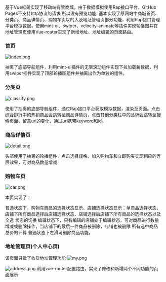 

基于Vue框架实现了移动端有赞商城。由于数据模拟使用Rap接口平台，GitHub Pages不支持http协议的请求,所以没有预览功能.
基本实现了原网站中商城首页、分类页、商品详情页、购物车页以的大及地址管理页部分功能，利用Rap接口管理平台模拟数据，使用mint-ui、swiper、velocity-animate等插件实现轮播图并在地址管理页使用Vue-router实现了新增地址、地址编辑的页面路由。

 ### 首页
![index.png](https://i.loli.net/2020/01/29/w3Seud7i8tOmIkx.png)

抽离了底部导航组件，利用mint-ui插件的无限滚动组件实现下拉加载新数据，利用swiper插件实现了顶部轮播图组件并抽离出作为单独的组件。

 ### 分类页
![classify.png](https://i.loli.net/2020/01/29/MxBgTiYV9Dydk42.png)

使用了抽离的底部导航组件，通过Rap接口平台获取模拟数据，渲染至页面。点击综合排行中的热销商品会跳转至商品详情页，点击其他分类栏中的品牌会跳转至搜索页面，留意url的变化，通过url携带keyword和id。

 ### 商品详情页
![detail.png](https://i.loli.net/2020/01/29/r74j5RFbHX2JeKY.png)

头部使用了抽离的轮播组件，点击选择规格、加入购物车和立即购买实现相应的浮层效果，可对商品数量增减



 ### 购物车页
![car.png](https://i.loli.net/2020/01/29/IUbJkBlEctxDe5p.png)

本页实现了：

普通状态下，购物车商品的选择状态显示、店铺选择状态显示：单商品选择状态、店铺下所有商品选择后店铺选择状态、店铺选择后店铺下所有商品的选择状态以及全选 状态的切换
编辑状态下，只有编辑的店铺处于编辑状态，可对商品进行数量增减或删除操作，当店铺下的最后一件商品被删除，店铺也被删除
所有选中商品总价的计算
普通状态下左滑可删除商品功能。

 ### 地址管理页(个人中心页)


该页面只做了收货地址管理功能
![my.png](https://i.loli.net/2020/01/29/hfUqQYXiHda2Wn3.png)

![address.png](https://i.loli.net/2020/01/29/uhGKO4SDZwienoQ.png)
利用vue-router配置路由，实现了修改和新增两个不同功能的页面展示